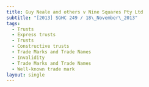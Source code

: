 ```yaml
---
title: Guy Neale and others v Nine Squares Pty Ltd
subtitle: "[2013] SGHC 249 / 18\_November\_2013"
tags:
  - Trusts
  - Express trusts
  - Trusts
  - Constructive trusts
  - Trade Marks and Trade Names
  - Invalidity
  - Trade Marks and Trade Names
  - Well-known trade mark
layout: single
---
```


